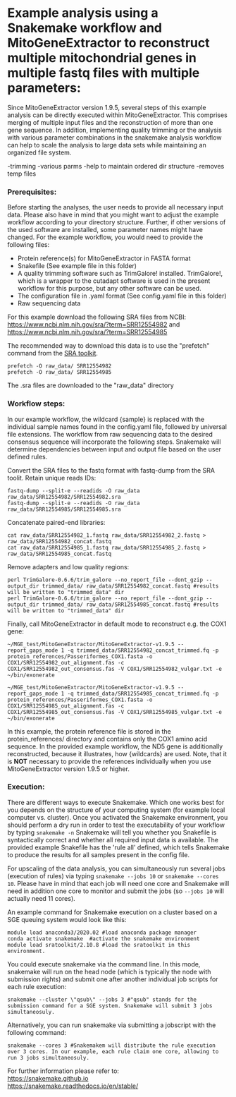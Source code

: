 # Example analysis using a Snakemake workflow and MitoGeneExtractor to reconstruct multiple mitochondrial genes in multiple fastq files with multiple parameters:
Since MitoGeneExtractor version 1.9.5, several steps of this example analysis can be directly executed within MitoGeneExtractor. This comprises merging of multiple input files and the reconstruction of more than one gene sequence.
In addition, implementing quality trimming or the analysis with various parameter combinations in the snakemake analysis workflow can help to scale the analysis to large data sets while maintaining an organized file system. 

-trimming
-various parms
-help to maintain ordered dir structure
-removes temp files

### Prerequisites:
Before starting the analyses, the user needs to provide all necessary input data. Please also have in mind that you might want to adjust the example workflow according to your directory structure. Further, if other versions of the used software are installed, some parameter names might have changed.
For the example workflow, you would need to provide the following files:

- Protein reference(s) for MitoGeneExtractor in FASTA format  
- Snakefile (See example file in this folder)
- A quality trimming software such as TrimGalore! installed. TrimGalore!, which is a wrapper to the cutadapt software is used in the present workflow for this purpose, but any other software can be used. 
- The configuration file in .yaml format (See config.yaml file in this folder) 
- Raw sequencing data

For this example download the following SRA files from NCBI:
https://www.ncbi.nlm.nih.gov/sra/?term=SRR12554982 and https://www.ncbi.nlm.nih.gov/sra/?term=SRR12554985

The recommended way to download this data is to use the "prefetch" command from the [SRA toolkit](https://trace.ncbi.nlm.nih.gov/Traces/sra/sra.cgi?view=software).

```{r, eval=TRUE}
prefetch -O raw_data/ SRR12554982 
prefetch -O raw_data/ SRR12554985
```
The .sra files are downloaded to the "raw_data" directory

### Workflow steps:
In our example workflow, the wildcard {sample} is replaced with the individual sample names found in the config.yaml file, followed by universal file extensions. The workflow from raw sequencing data to the desired consensus sequence will incorporate the following steps. Snakemake will determine dependencies between input and output file based on the user defined rules.

Convert the SRA files to the fastq format with fastq-dump from the SRA toolit. Retain unique reads IDs:
```{r, eval=TRUE}
fastq-dump --split-e --readids -O raw_data raw_data/SRR12554982/SRR12554982.sra
fastq-dump --split-e --readids -O raw_data raw_data/SRR12554985/SRR12554985.sra
```

Concatenate paired-end libraries:
```{r, eval=TRUE}
cat raw_data/SRR12554982_1.fastq raw_data/SRR12554982_2.fastq > raw_data/SRR12554982_concat.fastq
cat raw_data/SRR12554985_1.fastq raw_data/SRR12554985_2.fastq > raw_data/SRR12554985_concat.fastq
```

Remove adapters and low quality regions:
```{r, eval=TRUE}
perl TrimGalore-0.6.6/trim_galore --no_report_file --dont_gzip --output_dir trimmed_data/ raw_data/SRR12554982_concat.fastq #results will be written to "trimmed_data" dir 
perl TrimGalore-0.6.6/trim_galore --no_report_file --dont_gzip --output_dir trimmed_data/ raw_data/SRR12554985_concat.fastq #results will be written to "trimmed_data" dir 
```

Finally, call MitoGeneExtractor in default mode to reconstruct e.g. the COX1 gene:
```{r, eval=TRUE}
~/MGE_test/MitoGeneExtractor/MitoGeneExtractor-v1.9.5 --report_gaps_mode 1 -q trimmed_data/SRR12554982_concat_trimmed.fq -p protein_references/Passeriformes_COX1.fasta -o COX1/SRR12554982_out_alignment.fas -c COX1/SRR12554982_out_consensus.fas -V COX1/SRR12554982_vulgar.txt -e ~/bin/exonerate

~/MGE_test/MitoGeneExtractor/MitoGeneExtractor-v1.9.5 --report_gaps_mode 1 -q trimmed_data/SRR12554985_concat_trimmed.fq -p protein_references/Passeriformes_COX1.fasta -o COX1/SRR12554985_out_alignment.fas -c COX1/SRR12554985_out_consensus.fas -V COX1/SRR12554985_vulgar.txt -e ~/bin/exonerate
```
In this example, the protein reference file is stored in the protein_references/ directory and contains only the COX1 amino acid sequence. In the provided example workflow, the ND5 gene is additionally reconstructed, because it illustrates, how {wildcards} are used. Note, that it is **NOT** necessary to provide the references individually when you use MitoGeneExtractor version 1.9.5 or higher. 

### Execution:
There are different ways to execute Snakemake. Which one works best for you depends on the structure of your computing system (for example local computer vs. cluster).
Once you activated the Snakemake environment, you should perform a dry run in order to test the executability of your workflow by typing ```snakemake -n```
Snakemake will tell you whether you Snakefile is syntactically correct and whether all required input data is available. The provided example Snakefile has the 'rule all' defined, which tells Snakemake to produce the results for all samples present in the config file.

For upscaling of the data analysis, you can simultaneously run several jobs (execution of rules) via typing ```snakemake --jobs 10``` or  ```snakemake --cores 10```. Please have in mind that each job will need one core and Snakemake will need in addition one core to monitor and submit the jobs (so ```--jobs 10``` will actually need 11 cores).

An example command for Snakemake execution on a cluster based on a SGE queuing system would look like this:

```
module load anaconda3/2020.02 #load anaconda package manager
conda activate snakemake  #activate the snakemake environment
module load sratoolkit/2.10.8 #load the sratoolkit in this environment. 
```
You could execute snakemake via the command line. In this mode, snakemake will run on the head node (which is typically the node with submission rights) and submit one after another individual job scripts for each rule execution:
```
snakemake --cluster \"qsub\" --jobs 3 #"qsub" stands for the submission command for a SGE system. Snakemake will submit 3 jobs simultaneosuly.
```

Alternatively, you can run snakemake via submitting a jobscript with the following command:

```
snakemake --cores 3 #Snakemakem will distribute the rule execution over 3 cores. In our example, each rule claim one core, allowing to run 3 jobs simultaneosuly.
```

For further information please refer to:  
https://snakemake.github.io  
https://snakemake.readthedocs.io/en/stable/
